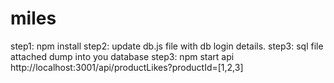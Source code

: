 # miles
step1: npm install
step2: update db.js file with db login details.
step3: sql file attached dump into you database
step3: npm start
api http://localhost:3001/api/productLikes?productId=[1,2,3]
